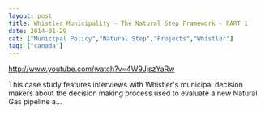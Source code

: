 ```yaml
---
layout: post
title: Whistler Municipality - The Natural Step Framework - PART 1
date: 2014-01-29
cat: ["Municipal Policy","Natural Step","Projects","Whistler"]
tag: ["canada"]
---
```


http://www.youtube.com/watch?v=4W9JjszYaRw  

This case study features interviews with Whistler's municipal decision makers about the decision making process used to evaluate a new Natural Gas pipeline a...